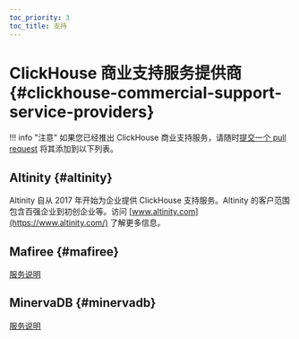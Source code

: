 ```yaml
---
toc_priority: 3
toc_title: 支持
---
```


# ClickHouse 商业支持服务提供商 {#clickhouse-commercial-support-service-providers}

!!! info "注意"
    如果您已经推出 ClickHouse 商业支持服务，请随时[提交一个 pull request](https://github.com/ClickHouse/ClickHouse/edit/master/docs/en/commercial/support.md) 将其添加到以下列表。

## Altinity {#altinity}

 Altinity 自从 2017 年开始为企业提供 ClickHouse 支持服务。Altinity 的客户范围包含百强企业到初创企业等。访问 [www.altinity.com](https://www.altinity.com/) 了解更多信息。

## Mafiree {#mafiree}

[服务说明](http://mafiree.com/clickhouse-analytics-services.php)

## MinervaDB {#minervadb}

[服务说明](https://minervadb.com/index.php/clickhouse-consulting-and-support-by-minervadb/)
